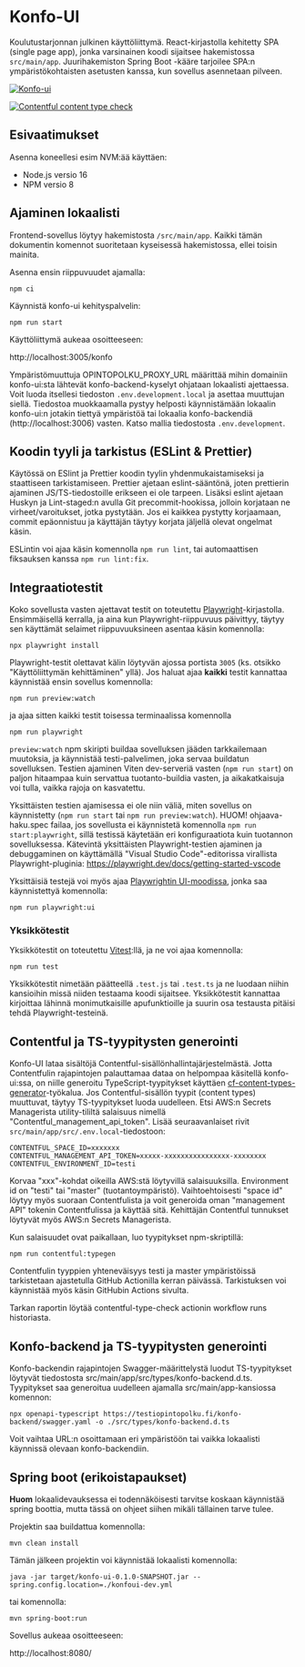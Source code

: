 # Konfo-UI

Koulutustarjonnan julkinen käyttöliittymä. React-kirjastolla kehitetty SPA (single page app), jonka varsinainen koodi sijaitsee hakemistossa `src/main/app`. 
Juurihakemiston Spring Boot -kääre tarjoilee SPA:n ympäristökohtaisten asetusten kanssa, kun sovellus asennetaan pilveen.

[![Konfo-ui](https://github.com/Opetushallitus/konfo-ui/actions/workflows/build.yml/badge.svg)](https://github.com/Opetushallitus/konfo-ui/actions/workflows/build.yml)

[![Contentful content type check](https://github.com/Opetushallitus/konfo-ui/actions/workflows/contentful-type-check.yml/badge.svg)](https://github.com/Opetushallitus/konfo-ui/actions/workflows/contentful-type-check.yml)

## Esivaatimukset

Asenna koneellesi esim NVM:ää käyttäen:

- Node.js versio 16
- NPM versio 8


## Ajaminen lokaalisti

Frontend-sovellus löytyy hakemistosta `/src/main/app`. Kaikki tämän dokumentin komennot suoritetaan kyseisessä hakemistossa, ellei toisin mainita.

Asenna ensin riippuvuudet ajamalla:

    npm ci

Käynnistä konfo-ui kehityspalvelin:

    npm run start

Käyttöliittymä aukeaa osoitteeseen:

http://localhost:3005/konfo

Ympäristömuuttuja OPINTOPOLKU_PROXY_URL määrittää mihin domainiin konfo-ui:sta lähtevät konfo-backend-kyselyt ohjataan lokaalisti ajettaessa. 
Voit luoda itsellesi tiedoston `.env.development.local` ja asettaa muuttujan siellä. Tiedostoa muokkaamalla pystyy helposti käynnistämään lokaalin konfo-ui:n jotakin tiettyä ympäristöä tai lokaalia konfo-backendiä (http://localhost:3006) vasten. Katso mallia tiedostosta `.env.development`.

## Koodin tyyli ja tarkistus (ESLint & Prettier)

Käytössä on ESlint ja Prettier koodin tyylin yhdenmukaistamiseksi ja staattiseen tarkistamiseen. Prettier ajetaan eslint-sääntönä, joten prettierin ajaminen JS/TS-tiedostoille erikseen ei ole tarpeen. Lisäksi eslint ajetaan Huskyn ja Lint-staged:n avulla Git precommit-hookissa, jolloin korjataan ne virheet/varoitukset, jotka pystytään. Jos ei kaikkea pystytty korjaamaan, commit epäonnistuu ja käyttäjän täytyy korjata jäljellä olevat ongelmat käsin.

ESLintin voi ajaa käsin komennolla `npm run lint`, tai automaattisen fiksauksen kanssa `npm run lint:fix`.

## Integraatiotestit

Koko sovellusta vasten ajettavat testit on toteutettu [Playwright](https://playwright.dev)-kirjastolla. 
Ensimmäisellä kerralla, ja aina kun Playwright-riippuvuus päivittyy, täytyy sen käyttämät selaimet riippuvuuksineen asentaa käsin komennolla:

    npx playwright install

Playwright-testit olettavat kälin löytyvän ajossa portista `3005` (ks. otsikko "Käyttöliittymän kehittäminen" yllä).
Jos haluat ajaa **kaikki** testit kannattaa käynnistää ensin sovellus komennolla:

    npm run preview:watch

ja ajaa sitten kaikki testit toisessa terminaalissa komennolla

    npm run playwright

`preview:watch` npm skiripti buildaa sovelluksen jääden tarkkailemaan muutoksia, ja käynnistää testi-palvelimen, joka servaa buildatun sovelluksen.
Testien ajaminen Viten dev-serveriä vasten (`npm run start`) on paljon hitaampaa kuin servattua tuotanto-buildia vasten, ja aikakatkaisuja voi tulla, vaikka rajoja on kasvatettu.

Yksittäisten testien ajamisessa ei ole niin väliä, miten sovellus on käynnistetty (`npm run start` tai `npm run preview:watch`). HUOM! ohjaava-haku.spec failaa, jos sovellusta ei käynnistetä komennolla `npm run start:playwright`, sillä testissä käytetään eri konfiguraatiota kuin tuotannon sovelluksessa. Kätevintä yksittäisten Playwright-testien ajaminen ja debuggaminen on käyttämällä "Visual Studio Code"-editorissa virallista Playwright-pluginia: https://playwright.dev/docs/getting-started-vscode

Yksittäisiä testejä voi myös ajaa [Playwrightin UI-moodissa](https://playwright.dev/docs/test-ui-mode), jonka saa käynnistettyä komennolla:

    npm run playwright:ui

### Yksikkötestit

Yksikkötestit on toteutettu [Vitest](https://vitest.dev/):llä, ja ne voi ajaa komennolla:

    npm run test

Yksikkötestit nimetään päätteellä `.test.js` tai `.test.ts` ja ne luodaan niihin kansioihin missä niiden testaama koodi sijaitsee. Yksikkötestit kannattaa kirjoittaa lähinnä monimutkaisille apufunktioille ja suurin osa testausta pitäisi tehdä Playwright-testeinä.

## Contentful ja TS-tyypitysten generointi

Konfo-UI lataa sisältöjä Contentful-sisällönhallintajärjestelmästä. Jotta Contentfulin rajapintojen palauttamaa dataa on helpompaa käsitellä konfo-ui:ssa, on niille generoitu TypeScript-tyypitykset käyttäen [cf-content-types-generator](https://github.com/contentful-userland/cf-content-types-generator)-työkalua.
Jos Contentful-sisällön tyypit (content types) muuttuvat, täytyy TS-tyypitykset luoda uudelleen. Etsi AWS:n Secrets Managerista utility-tililtä salaisuus nimellä "Contentful_management_api_token". Lisää seuraavanlaiset rivit `src/main/app/src/.env.local`-tiedostoon:

    CONTENTFUL_SPACE_ID=xxxxxxx
    CONTENTFUL_MANAGEMENT_API_TOKEN=xxxxx-xxxxxxxxxxxxxxxx-xxxxxxxx
    CONTENTFUL_ENVIRONMENT_ID=testi

Korvaa "xxx"-kohdat oikeilla AWS:stä löytyvillä salaisuuksilla. Environment id on "testi" tai "master" (tuotantoympäristö). Vaihtoehtoisesti "space id" löytyy myös suoraan Contentfulista ja voit generoida oman "management API" tokenin Contentfulissa ja käyttää sitä. Kehittäjän Contentful tunnukset löytyvät myös AWS:n Secrets Managerista.

Kun salaisuudet ovat paikallaan, luo tyypitykset npm-skriptillä:

    npm run contentful:typegen

Contentfulin tyyppien yhteneväisyys testi ja master ympäristöissä tarkistetaan ajastetulla GitHub Actionilla kerran päivässä. Tarkistuksen voi käynnistää myös käsin GitHubin Actions sivulta.

Tarkan raportin löytää contentful-type-check actionin workflow runs historiasta.

## Konfo-backend ja TS-tyypitysten generointi

Konfo-backendin rajapintojen Swagger-määrittelystä luodut TS-tyypitykset löytyvät tiedostosta src/main/app/src/types/konfo-backend.d.ts. Tyypitykset saa generoitua uudelleen ajamalla src/main/app-kansiossa komennon:

```
npx openapi-typescript https://testiopintopolku.fi/konfo-backend/swagger.yaml -o ./src/types/konfo-backend.d.ts
```

Voit vaihtaa URL:n osoittamaan eri ympäristöön tai vaikka lokaalisti käynnissä olevaan konfo-backendiin.

## Spring boot (erikoistapaukset)

**Huom** lokaalidevauksessa ei todennäköisesti tarvitse koskaan käynnistää spring boottia, mutta tässä on ohjeet siihen mikäli tällainen tarve tulee.

Projektin saa buildattua komennolla:

`mvn clean install`

Tämän jälkeen projektin voi käynnistää lokaalisti komennolla:

`java -jar target/konfo-ui-0.1.0-SNAPSHOT.jar --spring.config.location=./konfoui-dev.yml`

tai komennolla:

`mvn spring-boot:run`

Sovellus aukeaa osoitteeseen:

http://localhost:8080/
